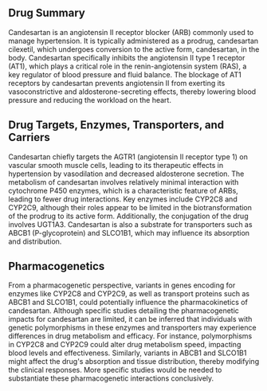 ## Drug Summary
Candesartan is an angiotensin II receptor blocker (ARB) commonly used to manage hypertension. It is typically administered as a prodrug, candesartan cilexetil, which undergoes conversion to the active form, candesartan, in the body. Candesartan specifically inhibits the angiotensin II type 1 receptor (AT1), which plays a critical role in the renin-angiotensin system (RAS), a key regulator of blood pressure and fluid balance. The blockage of AT1 receptors by candesartan prevents angiotensin II from exerting its vasoconstrictive and aldosterone-secreting effects, thereby lowering blood pressure and reducing the workload on the heart.

## Drug Targets, Enzymes, Transporters, and Carriers
Candesartan chiefly targets the AGTR1 (angiotensin II receptor type 1) on vascular smooth muscle cells, leading to its therapeutic effects in hypertension by vasodilation and decreased aldosterone secretion. The metabolism of candesartan involves relatively minimal interaction with cytochrome P450 enzymes, which is a characteristic feature of ARBs, leading to fewer drug interactions. Key enzymes include CYP2C8 and CYP2C9, although their roles appear to be limited in the biotransformation of the prodrug to its active form. Additionally, the conjugation of the drug involves UGT1A3. Candesartan is also a substrate for transporters such as ABCB1 (P-glycoprotein) and SLCO1B1, which may influence its absorption and distribution.

## Pharmacogenetics
From a pharmacogenetic perspective, variants in genes encoding for enzymes like CYP2C8 and CYP2C9, as well as transport proteins such as ABCB1 and SLCO1B1, could potentially influence the pharmacokinetics of candesartan. Although specific studies detailing the pharmacogenetic impacts for candesartan are limited, it can be inferred that individuals with genetic polymorphisms in these enzymes and transporters may experience differences in drug metabolism and efficacy. For instance, polymorphisms in CYP2C8 and CYP2C9 could alter drug metabolism speed, impacting blood levels and effectiveness. Similarly, variants in ABCB1 and SLCO1B1 might affect the drug's absorption and tissue distribution, thereby modifying the clinical responses. More specific studies would be needed to substantiate these pharmacogenetic interactions conclusively.